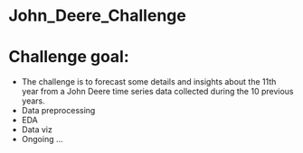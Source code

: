 # John_Deere_Challenge
# Challenge goal: 
- The challenge is to forecast some details and insights about the 11th year from a John Deere time series data collected during the 10 previous years.
- Data preprocessing
- EDA
- Data viz
- Ongoing ...
